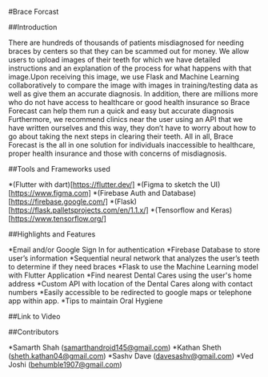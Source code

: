 #Brace Forcast

##Introduction

There are hundreds of thousands of patients misdiagnosed for needing braces by centers so that they can be scammed out for money. We allow users to upload images of their teeth for which we have detailed instructions and an explanation of the process for what happens with that image.Upon receiving this image, we use Flask and Machine Learning collaboratively to compare the image with images in training/testing data as well as give them an accurate diagnosis. In addition, there are millions more who do not have access to healthcare or good health insurance so Brace Forecast can help them run a quick and easy but accurate diagnosis Furthermore, we recommend clinics near the user using an API that we have written ourselves and this way, they don’t have to worry about how to go about taking the next steps in clearing their teeth. All in all, Brace Forecast is the all in one solution for individuals inaccessible to healthcare, proper health insurance and those with concerns of misdiagnosis.


##Tools and Frameworks used

*(Flutter with dart)[https://flutter.dev/]
*(Figma to sketch the UI)[https://www.figma.com]
*(Firebase Auth and Database)[https://firebase.google.com/]
*(Flask)[https://flask.palletsprojects.com/en/1.1.x/]
*(Tensorflow and Keras)[https://www.tensorflow.org/]


##Highlights and Features

*Email and/or Google Sign In for authentication
*Firebase Database to store user’s information
*Sequential neural network that analyzes the user’s teeth to determine if they need braces 
*Flask to use the Machine Learning model with Flutter Application
*Find nearest Dental Cares using the user's home address
*Custom API with location of the Dental Cares along with contact numbers
*Easily accessible to be redirected to google maps or telephone app within app.
*Tips to maintain Oral Hygiene 

##Link to Video



##Contributors

*Samarth Shah (samarthandroid145@gmail.com)
*Kathan Sheth (sheth.kathan04@gmail.com)
*Sashv Dave (davesashv@gmail.com)
*Ved Joshi (behumble1907@gmail.com)
